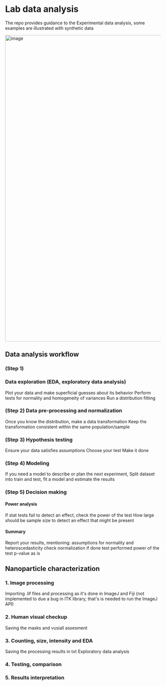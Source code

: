 # Lab data analysis

The repo provides guidance to the Experimental data analysis, some examples are illustrated with synthetic data

<img width="989" alt="image" src="https://github.com/Molecular-Bionics-Labs/lab-data-analysis/assets/80680465/cfda36e6-e879-4a52-8e49-dea93a2c13f8">

## Data analysis workflow

### (Step 1) 
### Data exploration (EDA, exploratory data analysis)
Plot your data and make superficial guesses about its behavior
Perform tests for normality and homogeneity of variances 
Run a distribution fitting

### (Step 2) Data pre-processing and normalization
Once you know the distribution, make a data transformation
Keep the transformation consistent within the same population/sample

### (Step 3) Hypothesis testing
Ensure your data satisfies assumptions
Choose your test
Make it done

### (Step 4) Modeling
If you need a model to describe or plan the next experiment, 
Split dataset into train and test, fit a model and estimate the results

### (Step 5) Decision making

#### Power analysis
If stat tests fail to detect an effect, check the power of the test
How large should be sample size to detect an effect that might be present

#### Summary
Report your results, mentioning:
assumptions for normality and heteroscedasticity check
normalization if done
test performed
power of the test
p-value as is


## Nanoparticle characterization

### 1. Image processing 
Importing .lif files and processing as it's done in ImageJ and Fiji (not implemented to due a bug in ITK library, that's is needed to run the  ImageJ API)

### 2. Human visual checkup
Saving the masks and vusiall assesment

### 3. Counting, size, intensity and EDA
Saving the processing results in txt
Exploratory data analysis

### 4. Testing, comparison

### 5. Results interpretation
